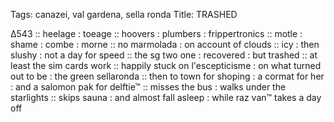 Tags: canazei, val gardena, sella ronda
Title: TRASHED
  
∆543 :: heelage : toeage :: hoovers : plumbers : frippertronics :: motle : shame : combe : morne :: no marmolada : on account of clouds :: icy : then slushy : not a day for speed :: the sg two one : recovered : but trashed :: at least the sim cards work :: happily stuck on l'escepticisme : on what turned out to be : the green sellaronda :: then to town for shoping : a cormat for her : and a salomon pak for delftie™ :: misses the bus : walks under the starlights :: skips sauna : and almost fall asleep : while raz van™ takes a day off  
